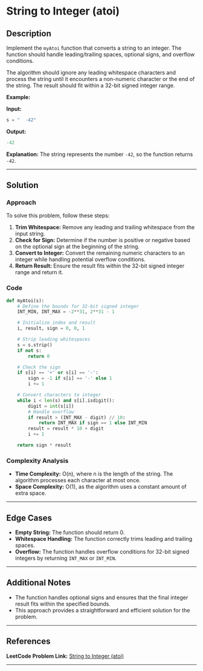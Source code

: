 # String to Integer (atoi)

## Description

Implement the `myAtoi` function that converts a string to an integer. The function should handle leading/trailing spaces, optional signs, and overflow conditions.

The algorithm should ignore any leading whitespace characters and process the string until it encounters a non-numeric character or the end of the string. The result should fit within a 32-bit signed integer range.

**Example:**

**Input:**
```python
s = "  -42"
```

**Output:**
```python
-42
```

**Explanation:**
The string represents the number `-42`, so the function returns `-42`.

---

## Solution

### Approach

To solve this problem, follow these steps:

1. **Trim Whitespace:** Remove any leading and trailing whitespace from the input string.
2. **Check for Sign:** Determine if the number is positive or negative based on the optional sign at the beginning of the string.
3. **Convert to Integer:** Convert the remaining numeric characters to an integer while handling potential overflow conditions.
4. **Return Result:** Ensure the result fits within the 32-bit signed integer range and return it.

### Code

```python
def myAtoi(s):
    # Define the bounds for 32-bit signed integer
    INT_MIN, INT_MAX = -2**31, 2**31 - 1

    # Initialize index and result
    i, result, sign = 0, 0, 1

    # Strip leading whitespaces
    s = s.strip()
    if not s:
        return 0

    # Check the sign
    if s[i] == '+' or s[i] == '-':
        sign = -1 if s[i] == '-' else 1
        i += 1

    # Convert characters to integer
    while i < len(s) and s[i].isdigit():
        digit = int(s[i])
        # Handle overflow
        if result > (INT_MAX - digit) // 10:
            return INT_MAX if sign == 1 else INT_MIN
        result = result * 10 + digit
        i += 1

    return sign * result
```

### Complexity Analysis

- **Time Complexity:** O(n), where n is the length of the string. The algorithm processes each character at most once.
- **Space Complexity:** O(1), as the algorithm uses a constant amount of extra space.

---

## Edge Cases

- **Empty String:** The function should return 0.
- **Whitespace Handling:** The function correctly trims leading and trailing spaces.
- **Overflow:** The function handles overflow conditions for 32-bit signed integers by returning `INT_MAX` or `INT_MIN`.

---

## Additional Notes

- The function handles optional signs and ensures that the final integer result fits within the specified bounds.
- This approach provides a straightforward and efficient solution for the problem.

---

## References

**LeetCode Problem Link:** [String to Integer (atoi)](https://leetcode.com/problems/string-to-integer-atoi/)

---
